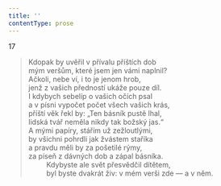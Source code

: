 ```yaml
---
title: ''
contentType: prose
---
```


17

> Kdopak by uvěřil v přívalu příštích dob  
> mým veršům, které jsem jen vámi naplnil?  
> Ačkoli, nebe ví, i to je jenom hrob,  
> jenž z vašich předností ukáže pouze díl.  
> I kdybych sebelíp o vašich očích psal  
> a v písni vypočet počet všech vašich krás,  
> příští věk řekl by: „Ten básník pustě lhal,  
> lidská tvář neměla nikdy tak božský jas.“  
> A mými papíry, stářím už zežloutlými,  
> by všichni pohrdli jak žvástem staříka  
> a pravdu měli by za pošetilé rýmy,  
> za píseň z dávných dob a zápal básníka.  
>          Kdybyste ale svět přesvědčil dítětem,  
>          byl byste dvakrát živ: v mém verši zde — a v něm.

